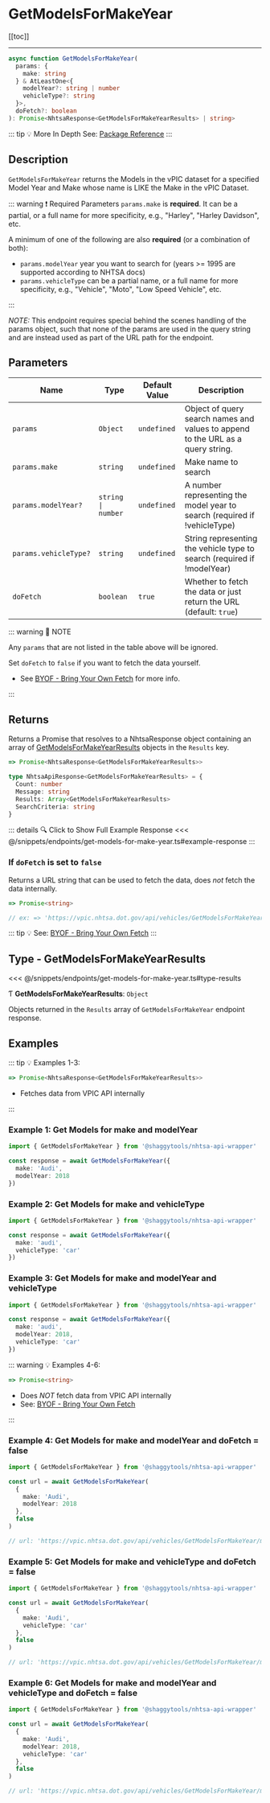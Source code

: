 # GetModelsForMakeYear

[[toc]]

---

```typescript
async function GetModelsForMakeYear(
  params: {
    make: string
  } & AtLeastOne<{
    modelYear?: string | number
    vehicleType?: string
  }>,
  doFetch?: boolean
): Promise<NhtsaResponse<GetModelsForMakeYearResults> | string>
```

::: tip :bulb: More In Depth
See: [Package Reference](../typedoc/modules/api_endpoints_GetModelsForMakeYear.md)
:::

## Description

`GetModelsForMakeYear` returns the Models in the vPIC dataset for a specified Model Year and
Make whose name is LIKE the Make in the vPIC Dataset.

::: warning :exclamation: Required Parameters
`params.make` is **required**. It can be a partial, or a full name for more specificity, e.g.,
"Harley", "Harley Davidson", etc.

A minimum of one of the following are also **required** (or a combination of both):

- `params.modelYear` year you want to search for (years >= 1995 are supported according to NHTSA
  docs)
- `params.vehicleType` can be a partial name, or a full name for more specificity, e.g.,
  "Vehicle", "Moto", "Low Speed Vehicle", etc.

:::

_NOTE:_ This endpoint requires special behind the scenes handling of the params object, such that
none of the params are used in the query string and are instead used as part of the URL path for the
endpoint.

## Parameters

| Name                  | Type               | Default Value | Description                                                                     |
| --------------------- | ------------------ | ------------- | ------------------------------------------------------------------------------- |
| `params`              | `Object`           | `undefined`   | Object of query search names and values to append to the URL as a query string. |
| `params.make`         | `string`           | `undefined`   | Make name to search                                                             |
| `params.modelYear?`   | `string \| number` | `undefined`   | A number representing the model year to search (required if !vehicleType)       |
| `params.vehicleType?` | `string`           | `undefined`   | String representing the vehicle type to search (required if !modelYear)         |
| `doFetch`             | `boolean`          | `true`        | Whether to fetch the data or just return the URL (default: `true`)              |

::: warning 📝 NOTE

Any `params` that are not listed in the table above will be ignored.

Set `doFetch` to `false` if you want to fetch the data yourself.

- See [BYOF - Bring Your Own Fetch](../guide/bring-your-own-fetch.md#option-1-set-dofetch-to-false)
  for more info.

:::

## Returns

Returns a Promise that resolves to a NhtsaResponse object containing an array of
[GetModelsForMakeYearResults](#type-getmodelsformakeyearresults) objects in the
`Results` key.

```typescript
=> Promise<NhtsaResponse<GetModelsForMakeYearResults>>
```

```typescript
type NhtsaApiResponse<GetModelsForMakeYearResults> = {
  Count: number
  Message: string
  Results: Array<GetModelsForMakeYearResults>
  SearchCriteria: string
}
```

::: details :mag: Click to Show Full Example Response
<<< @/snippets/endpoints/get-models-for-make-year.ts#example-response
:::

### If `doFetch` is set to `false`

Returns a URL string that can be used to fetch the data, does _not_ fetch the data internally.

```typescript
=> Promise<string>

// ex: => 'https://vpic.nhtsa.dot.gov/api/vehicles/GetModelsForMakeYear/make/audi/modelyear/2018/vehicleType/car?format=json'
```

::: tip :bulb: See: [BYOF - Bring Your Own Fetch](../guide/bring-your-own-fetch.md#option-1-set-dofetch-to-false)
:::

## Type - GetModelsForMakeYearResults

<<< @/snippets/endpoints/get-models-for-make-year.ts#type-results

Ƭ **GetModelsForMakeYearResults**: `Object`

Objects returned in the `Results` array of `GetModelsForMakeYear` endpoint response.

## Examples

::: tip :bulb: Examples 1-3:

```typescript
=> Promise<NhtsaResponse<GetModelsForMakeYearResults>>
```

- Fetches data from VPIC API internally

:::

### Example 1: Get Models for make and modelYear

```ts
import { GetModelsForMakeYear } from '@shaggytools/nhtsa-api-wrapper'

const response = await GetModelsForMakeYear({
  make: 'Audi',
  modelYear: 2018
})
```

### Example 2: Get Models for make and vehicleType

```ts
import { GetModelsForMakeYear } from '@shaggytools/nhtsa-api-wrapper'

const response = await GetModelsForMakeYear({
  make: 'audi',
  vehicleType: 'car'
})
```

### Example 3: Get Models for make and modelYear and vehicleType

```ts
import { GetModelsForMakeYear } from '@shaggytools/nhtsa-api-wrapper'

const response = await GetModelsForMakeYear({
  make: 'audi',
  modelYear: 2018,
  vehicleType: 'car'
})
```

::: warning :bulb: Examples 4-6:

```typescript
=> Promise<string>
```

- Does _NOT_ fetch data from VPIC API internally
- See: [BYOF - Bring Your Own Fetch](../guide/bring-your-own-fetch.md#option-1-set-dofetch-to-false)

:::

### Example 4: Get Models for make and modelYear and doFetch = false

```ts
import { GetModelsForMakeYear } from '@shaggytools/nhtsa-api-wrapper'

const url = await GetModelsForMakeYear(
  {
    make: 'Audi',
    modelYear: 2018
  },
  false
)

// url: 'https://vpic.nhtsa.dot.gov/api/vehicles/GetModelsForMakeYear/make/Audi/modelyear/2018?format=json'
```

### Example 5: Get Models for make and vehicleType and doFetch = false

```ts
import { GetModelsForMakeYear } from '@shaggytools/nhtsa-api-wrapper'

const url = await GetModelsForMakeYear(
  {
    make: 'Audi',
    vehicleType: 'car'
  },
  false
)

// url: 'https://vpic.nhtsa.dot.gov/api/vehicles/GetModelsForMakeYear/makeId/Audi/vehicleType/car?format=json'
```

### Example 6: Get Models for make and modelYear and vehicleType and doFetch = false

```ts
import { GetModelsForMakeYear } from '@shaggytools/nhtsa-api-wrapper'

const url = await GetModelsForMakeYear(
  {
    make: 'Audi',
    modelYear: 2018,
    vehicleType: 'car'
  },
  false
)

// url: 'https://vpic.nhtsa.dot.gov/api/vehicles/GetModelsForMakeYear/make/Audi/modelyear/2018/vehicleType/car?format=json'
```

